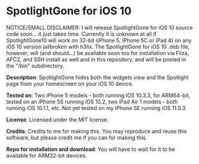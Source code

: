 # SpotlightGone for iOS 10

NOTICE/SMALL DISCLAIMER: I will release SpotlightGone for iOS 10 source code soon... it just takes time. Currently it is unknown at all if SpotlightGone10 will work on 32-bit (iPhone 5, iPhone 5C or iPad 4) on any iOS 10 version jailbroken with h3lix. The SpotlightGone for iOS 10 .deb file, however, will (and should...) be available soon too for installation via Filza, AFC2, and SSH install as well and in this repository, and will be posted in the "/bin" subdirectory.

**Description**: SpotlightGone hides both the widgets view and the Spotlight page from your homescreen on your iOS 10 device.

**Tested on**: Two iPhone 5 models - both running iOS 10.3.3, for ARM64-bit, tested on an iPhone 5S running iOS 10.2, two iPad Air 1 models - both running iOS 10.1.1, etc. Not yet tested on my iPhone SE running iOS 11.0.3.

**License**: Licensed under the MIT license.

**Credits**: Credits to me for making this. You may reproduce and reuse this software, but please credit me if you can for making this.

**Repo for installation and download**: You will have to wait for it to be available for ARM32-bit devices.
